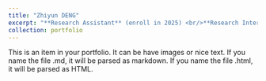 ```yaml
---
title: "Zhiyun DENG"
excerpt: "**Research Assistant** (enroll in 2025) <br/>**Research Interests:** <br/>(1) Microbial Ecology; <br/>(2) Biogeochemistry Cycle . <br/><img src='/images/zhiyundeng.png' style='max-width: 500px; height: auto;'>"
collection: portfolio
---
```


This is an item in your portfolio. It can be have images or nice text. If you name the file .md, it will be parsed as markdown. If you name the file .html, it will be parsed as HTML. 
